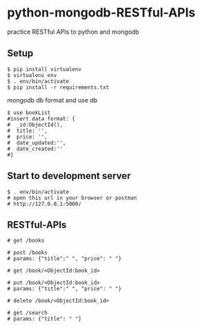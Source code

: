 # python-mongodb-RESTful-APIs
practice RESTful APIs to python and mongodb 


## Setup
```
$ pip install virtualenv
$ virtualenv env
$ . env/bin/activate
$ pip install -r requirements.txt  
```
mongodb db format and use db
```
$ use bookList
#insert data format: {
#  _id:ObjectId(),
#  title: '',
#  price: '',
#  date_updated:'',
#  date_created:''
#}
```
## Start to development server
```
$ . env/bin/activate
# open this url in your browser or postman
# http://127.0.0.1:5000/
```

## RESTful-APIs

```
# get /books

# post /books 
# params: {"title":" ", "price": " "}

# get /book/<ObjectId:book_id>

# put /book/<ObjectId:book_id>
# params: {"title":" ", "price": " "}

# delete /book/<ObjectId:book_id>

# get /search
# params: {"title": " "}
```

